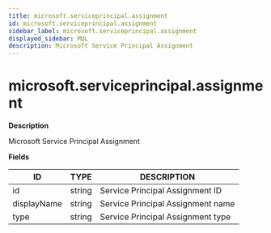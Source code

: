 ```yaml
---
title: microsoft.serviceprincipal.assignment
id: microsoft.serviceprincipal.assignment
sidebar_label: microsoft.serviceprincipal.assignment
displayed_sidebar: MQL
description: Microsoft Service Principal Assignment
---
```


# microsoft.serviceprincipal.assignment

**Description**

Microsoft Service Principal Assignment

**Fields**

| ID          | TYPE   | DESCRIPTION                       |
| ----------- | ------ | --------------------------------- |
| id          | string | Service Principal Assignment ID   |
| displayName | string | Service Principal Assignment name |
| type        | string | Service Principal Assignment type |
